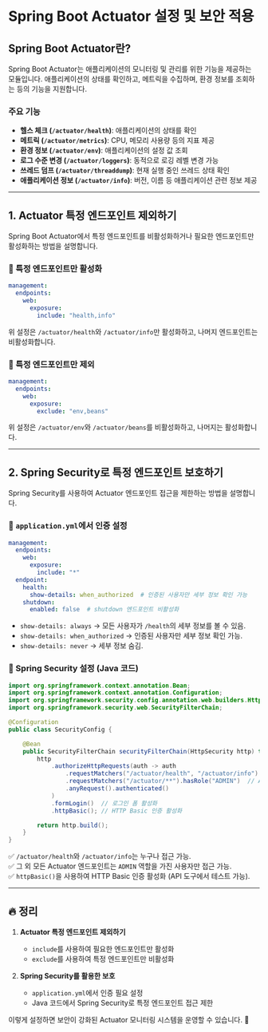 # Spring Boot Actuator 설정 및 보안 적용

## Spring Boot Actuator란?
Spring Boot Actuator는 애플리케이션의 모니터링 및 관리를 위한 기능을 제공하는 모듈입니다. 애플리케이션의 상태를 확인하고, 메트릭을 수집하며, 환경 정보를 조회하는 등의 기능을 지원합니다.

### 주요 기능
- **헬스 체크 (`/actuator/health`)**: 애플리케이션의 상태를 확인
- **메트릭 (`/actuator/metrics`)**: CPU, 메모리 사용량 등의 지표 제공
- **환경 정보 (`/actuator/env`)**: 애플리케이션의 설정 값 조회
- **로그 수준 변경 (`/actuator/loggers`)**: 동적으로 로깅 레벨 변경 가능
- **쓰레드 덤프 (`/actuator/threaddump`)**: 현재 실행 중인 쓰레드 상태 확인
- **애플리케이션 정보 (`/actuator/info`)**: 버전, 이름 등 애플리케이션 관련 정보 제공

---

## 1. Actuator 특정 엔드포인트 제외하기
Spring Boot Actuator에서 특정 엔드포인트를 비활성화하거나 필요한 엔드포인트만 활성화하는 방법을 설명합니다.

### 🔹 특정 엔드포인트만 활성화
```yaml
management:
  endpoints:
    web:
      exposure:
        include: "health,info"
```
위 설정은 `/actuator/health`와 `/actuator/info`만 활성화하고, 나머지 엔드포인트는 비활성화합니다.

### 🔹 특정 엔드포인트만 제외
```yaml
management:
  endpoints:
    web:
      exposure:
        exclude: "env,beans"
```
위 설정은 `/actuator/env`와 `/actuator/beans`를 비활성화하고, 나머지는 활성화합니다.

---

## 2. Spring Security로 특정 엔드포인트 보호하기
Spring Security를 사용하여 Actuator 엔드포인트 접근을 제한하는 방법을 설명합니다.

### 🔹 `application.yml`에서 인증 설정
```yaml
management:
  endpoints:
    web:
      exposure:
        include: "*"
  endpoint:
    health:
      show-details: when_authorized  # 인증된 사용자만 세부 정보 확인 가능
    shutdown:
      enabled: false  # shutdown 엔드포인트 비활성화
```
- `show-details: always` → 모든 사용자가 `/health`의 세부 정보를 볼 수 있음.
- `show-details: when_authorized` → 인증된 사용자만 세부 정보 확인 가능.
- `show-details: never` → 세부 정보 숨김.

### 🔹 Spring Security 설정 (Java 코드)
```java
import org.springframework.context.annotation.Bean;
import org.springframework.context.annotation.Configuration;
import org.springframework.security.config.annotation.web.builders.HttpSecurity;
import org.springframework.security.web.SecurityFilterChain;

@Configuration
public class SecurityConfig {

    @Bean
    public SecurityFilterChain securityFilterChain(HttpSecurity http) throws Exception {
        http
            .authorizeHttpRequests(auth -> auth
                .requestMatchers("/actuator/health", "/actuator/info").permitAll()  // 누구나 접근 가능
                .requestMatchers("/actuator/**").hasRole("ADMIN")  // ADMIN 역할만 접근 가능
                .anyRequest().authenticated()
            )
            .formLogin()  // 로그인 폼 활성화
            .httpBasic(); // HTTP Basic 인증 활성화

        return http.build();
    }
}
```
✅ `/actuator/health`와 `/actuator/info`는 누구나 접근 가능.  
✅ 그 외 모든 Actuator 엔드포인트는 `ADMIN` 역할을 가진 사용자만 접근 가능.  
✅ `httpBasic()`을 사용하여 HTTP Basic 인증 활성화 (API 도구에서 테스트 가능).

---

## 🔥 정리
1. **Actuator 특정 엔드포인트 제외하기**
   - `include`를 사용하여 필요한 엔드포인트만 활성화
   - `exclude`를 사용하여 특정 엔드포인트만 비활성화

2. **Spring Security를 활용한 보호**
   - `application.yml`에서 인증 필요 설정
   - Java 코드에서 Spring Security로 특정 엔드포인트 접근 제한

이렇게 설정하면 보안이 강화된 Actuator 모니터링 시스템을 운영할 수 있습니다. 🚀

